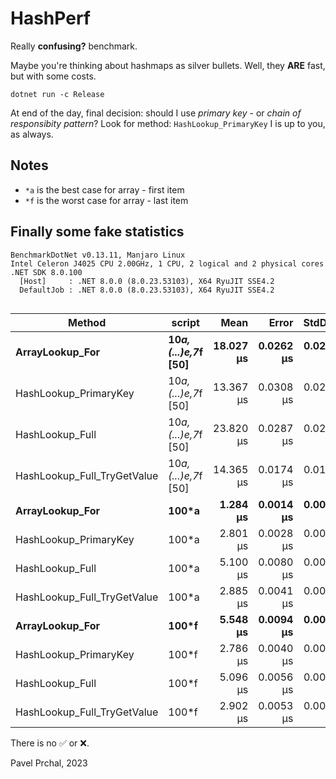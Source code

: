 # HashPerf

Really **confusing?** benchmark.

Maybe you're thinking about hashmaps as silver bullets.
Well, they **ARE** fast, but with some costs.

`dotnet run -c Release`

At end of the day, final decision: should I use *primary key* - or *chain of responsibity pattern*?
Look for method: `HashLookup_PrimaryKey`
I is up to you, as always.

## Notes
* `*a` is the best case for array - first item
* `*f` is the worst case for array - last item

## Finally some fake statistics 

```
BenchmarkDotNet v0.13.11, Manjaro Linux
Intel Celeron J4025 CPU 2.00GHz, 1 CPU, 2 logical and 2 physical cores
.NET SDK 8.0.100
  [Host]     : .NET 8.0.0 (8.0.23.53103), X64 RyuJIT SSE4.2
  DefaultJob : .NET 8.0.0 (8.0.23.53103), X64 RyuJIT SSE4.2


```
| Method                      | script               | Mean      | Error     | StdDev    |
|---------------------------- |--------------------- |----------:|----------:|----------:|
| **ArrayLookup_For**             | **10*a,(...)e,7*f [50]** | **18.027 μs** | **0.0262 μs** | **0.0245 μs** |
| HashLookup_PrimaryKey       | 10*a,(...)e,7*f [50] | 13.367 μs | 0.0308 μs | 0.0288 μs |
| HashLookup_Full             | 10*a,(...)e,7*f [50] | 23.820 μs | 0.0287 μs | 0.0255 μs |
| HashLookup_Full_TryGetValue | 10*a,(...)e,7*f [50] | 14.365 μs | 0.0174 μs | 0.0146 μs |
| **ArrayLookup_For**             | **100*a**                |  **1.284 μs** | **0.0014 μs** | **0.0013 μs** |
| HashLookup_PrimaryKey       | 100*a                |  2.801 μs | 0.0028 μs | 0.0025 μs |
| HashLookup_Full             | 100*a                |  5.100 μs | 0.0080 μs | 0.0071 μs |
| HashLookup_Full_TryGetValue | 100*a                |  2.885 μs | 0.0041 μs | 0.0038 μs |
| **ArrayLookup_For**             | **100*f**                |  **5.548 μs** | **0.0094 μs** | **0.0079 μs** |
| HashLookup_PrimaryKey       | 100*f                |  2.786 μs | 0.0040 μs | 0.0036 μs |
| HashLookup_Full             | 100*f                |  5.096 μs | 0.0056 μs | 0.0050 μs |
| HashLookup_Full_TryGetValue | 100*f                |  2.902 μs | 0.0053 μs | 0.0047 μs |



There is no ✅ or ❌.

Pavel Prchal, 2023